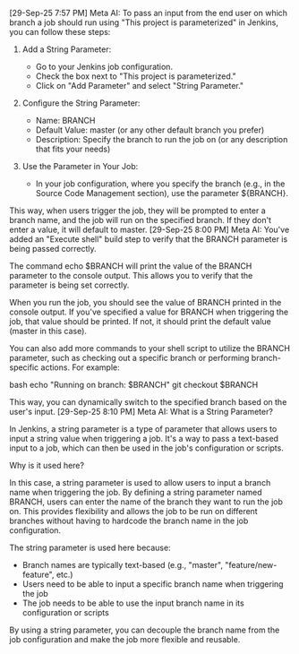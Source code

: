 [29-Sep-25 7:57 PM] Meta AI: To pass an input from the end user on which branch a job should run using "This project is parameterized" in Jenkins, you can follow these steps:

1. Add a String Parameter:
    - Go to your Jenkins job configuration.
    - Check the box next to "This project is parameterized."
    - Click on "Add Parameter" and select "String Parameter."

2. Configure the String Parameter:
    - Name: BRANCH
    - Default Value: master (or any other default branch you prefer)
    - Description: Specify the branch to run the job on (or any description that fits your needs)

3. Use the Parameter in Your Job:
    - In your job configuration, where you specify the branch (e.g., in the Source Code Management section), use the parameter ${BRANCH}.

This way, when users trigger the job, they will be prompted to enter a branch name, and the job will run on the specified branch. If they don't enter a value, it will default to master.
[29-Sep-25 8:00 PM] Meta AI: You've added an "Execute shell" build step to verify that the BRANCH parameter is being passed correctly.

The command echo $BRANCH will print the value of the BRANCH parameter to the console output. This allows you to verify that the parameter is being set correctly.

When you run the job, you should see the value of BRANCH printed in the console output. If you've specified a value for BRANCH when triggering the job, that value should be printed. If not, it should print the default value (master in this case).

You can also add more commands to your shell script to utilize the BRANCH parameter, such as checking out a specific branch or performing branch-specific actions. For example:


bash
echo "Running on branch: $BRANCH"
git checkout $BRANCH


This way, you can dynamically switch to the specified branch based on the user's input.
[29-Sep-25 8:10 PM] Meta AI: What is a String Parameter?

In Jenkins, a string parameter is a type of parameter that allows users to input a string value when triggering a job. It's a way to pass a text-based input to a job, which can then be used in the job's configuration or scripts.

Why is it used here?

In this case, a string parameter is used to allow users to input a branch name when triggering the job. By defining a string parameter named BRANCH, users can enter the name of the branch they want to run the job on. This provides flexibility and allows the job to be run on different branches without having to hardcode the branch name in the job configuration.

The string parameter is used here because:

- Branch names are typically text-based (e.g., "master", "feature/new-feature", etc.)
- Users need to be able to input a specific branch name when triggering the job
- The job needs to be able to use the input branch name in its configuration or scripts

By using a string parameter, you can decouple the branch name from the job configuration and make the job more flexible and reusable.
